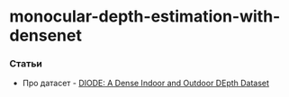 # monocular-depth-estimation-with-densenet

### Статьи
  - Про датасет - [DIODE: A Dense Indoor and Outdoor DEpth Dataset](https://arxiv.org/pdf/1908.00463.pdf) 
